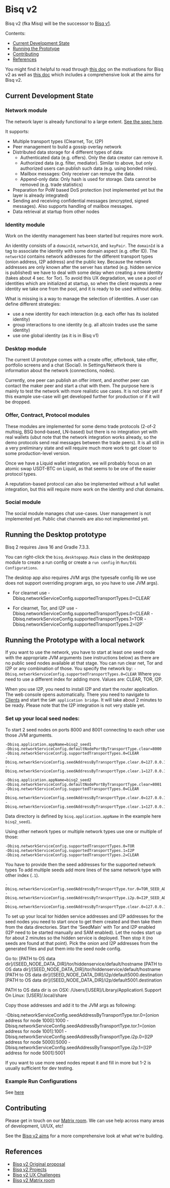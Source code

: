 # Bisq v2

Bisq v2 (fka Misq) will be the successor to [Bisq v1](https://github.com/bisq-network/bisq).

Contents:
- [Current Development State](#current-development-state)
- [Running the Prototype](#running-the-prototype)
- [Contributing](#contributing)
- [References](#references)

You might find it helpful to read through [this doc](./docs/motivations.md) on the motivations for Bisq v2 as well as [this doc](./docs/aims.md) which includes a comprehensive look at the aims for Bisq v2.

## Current Development State

### Network module

The network layer is already functional to a large extent. [See the spec here](https://github.com/bisq-network/bisq2/blob/main/network/src/main/java/bisq/network/specification.md).

It supports:
- Multiple transport types (Clearnet, Tor, I2P)
- Peer management to build a gossip overlay network
- Distributed data storage for 4 different types of data:
  - Authenticated data (e.g. offers). Only the data creator can remove it.
  - Authorized data (e.g. filter, mediator). Similar to above, but only authorized users can publish such data (e.g. using bonded roles).
  - Mailbox messages: Only receiver can remove the data.
  - Append-only data: Only hash is used for storage. Data cannot be removed (e.g. trade statistics)
- Preparation for PoW based DoS protection (not implemented yet but the layer is already integrated)
- Sending and receiving confidential messages (encrypted, signed messages). Also supports handling of mailbox messages.
- Data retrieval at startup from other nodes

### Identity module

Work on the identity management has been started but requires more work.

An identity consists of a `domainId`, `networkId`, and `keyPair`. The `domainId` is a tag to associate the identity with some domain aspect (e.g. offer ID). The `networkId` contains network addresses for the different transport types (onion address, I2P address) and the public key. 
Because the network addresses are only known after the server has started (e.g. hidden service is published) we have to deal with some delay when creating a new identity (takes about 4 sec. for Tor). To avoid this UX degradation, we use a pool of identities which are initialized at startup, so when the client requests a new identity we take one from the pool, and it is ready to be used without delay. 

What is missing is a way to manage the selection of identities. A user can define different strategies:
- use a new identity for each interaction (e.g. each offer has its isolated identity)
- group interactions to one identity (e.g. all altcoin trades use the same identity)
- use one global identity (as it is in Bisq v1)  

### Desktop module
The current UI prototype comes with a create offer, offerbook, take offer, portfolio screens and a chat (Social).
In Settings/Network there is information about the network (connections, nodes).

Currently, one peer can publish an offer intent, and another peer can contact the maker peer and start a chat with them. The purpose here is mainly to test the network with more realistic use cases. It is not clear yet if this example use-case will get developed further for production or if it will be dropped.

### Offer, Contract, Protocol modules
These modules are implemented for some demo trade protocols (2-of-2 multisig, BSQ bond-based, LN-based) but there is no integration yet with real wallets (ubut note that the network integration works already, so the demo protocols send real messages between the trade peers). It is all still in a very preliminary state and will require much more work to get closer to some production-level version. 

Once we have a Liquid wallet integration, we will probably focus on an atomic swap USDT-BTC on Liquid, as that seems to be one of the easier protocol types.

A reputation-based protocol can also be implemented without a full wallet integration, but this will require more work on the identity and chat domains.

### Social module
The social module manages chat use-cases. User management is not implemented yet. Public chat channels are also not implemented yet. 


## Running the Desktop prototype

Bisq 2 requires Java 16 and Gradle 7.3.3.

You can right-click the `bisq.desktopapp.Main` class in the desktopapp module to create a run config or create a `run config` in `Run/Edi Configurations`. 

The desktop app also requires JVM args (the typesafe config lib we use does not support overriding program args, so you have to use JVM args).
- For clearnet use
-Dbisq.networkServiceConfig.supportedTransportTypes.0=CLEAR`

- For clearnet, Tor, and I2P use
-Dbisq.networkServiceConfig.supportedTransportTypes.0=CLEAR -Dbisq.networkServiceConfig.supportedTransportTypes.1=TOR -Dbisq.networkServiceConfig.supportedTransportTypes.2=I2P`

## Running the Prototype with a local network
If you want to use the network, you have to start at least one seed node with the appropriate JVM arguments (see instructions below) as there are no public seed nodes available at that stage. You can run clear net, Tor and I2P or any combination of those.
You specify the network by:
`-Dbisq.networkServiceConfig.supportedTransportTypes.0=CLEAR`
Where you need to use a different index for adding more. Values are: CLEAR, TOR, I2P.

When you use I2P, you need to install I2P and start the router application. The web console opens automatically. There you  need to navigate to [Clients](http://127.0.0.1:7657/configclients) and start the `SAM application bridge`. It will take about 2 minutes to be ready.
Please note that the I2P integration is not very stable yet. 

### Set up your local seed nodes:

To start 2 seed nodes on ports 8000 and 8001 connecting to each other use those JVM arguments.
```
-Dbisq.application.appName=bisq2_seed1 
-Dbisq.networkServiceConfig.defaultNodePortByTransportType.clear=8000 
-Dbisq.networkServiceConfig.supportedTransportTypes.0=CLEAR 
-Dbisq.networkServiceConfig.seedAddressByTransportType.clear.0=127.0.0.1:8000 
-Dbisq.networkServiceConfig.seedAddressByTransportType.clear.1=127.0.0.1:8001 

-Dbisq.application.appName=bisq2_seed2 
-Dbisq.networkServiceConfig.defaultNodePortByTransportType.clear=8001 
-Dbisq.networkServiceConfig.supportedTransportTypes.0=CLEAR 
-Dbisq.networkServiceConfig.seedAddressByTransportType.clear.0=127.0.0.1:8000 
-Dbisq.networkServiceConfig.seedAddressByTransportType.clear.1=127.0.0.1:8001 
```
Data directory is defined by `bisq.application.appName` in the example here `bisq2_seed1`.

Using other network types or multiple network types use one or multiple of those:
```
-Dbisq.networkServiceConfig.supportedTransportTypes.0=TOR 
-Dbisq.networkServiceConfig.supportedTransportTypes.1=I2P 
-Dbisq.networkServiceConfig.supportedTransportTypes.2=CLEAR 
```

You have to provide then the seed addresses for the supported network types
To add multiple seeds add more lines of the same network type with other index (`.1`).
```
-Dbisq.networkServiceConfig.seedAddressByTransportType.tor.0=TOR_SEED_ADDRESS:8000 
-Dbisq.networkServiceConfig.seedAddressByTransportType.i2p.0=I2P_SEED_ADDRESS:5000 
-Dbisq.networkServiceConfig.seedAddressByTransportType.clear.0=127.0.0.1:8000 
```

To set up your local tor hidden service addresses and I2P addresses for the seed nodes you need to start once to get them created and then take them from the data directories.
Start the 'SeedMain' with Tor and I2P enabled (I2P need to be started manually and SAM enabled). 
Let the nodes start up for about 2 minutes so the hidden service is deployed. Then stop it (no seeds are found at that point).
Pick the onion and I2P addresses from the generated files and put them into the seed node config.

Go to:
[PATH to OS data dir]/[SEED_NODE_DATA_DIR]/tor/hiddenservice/default/hostname
[PATH to OS data dir]/[SEED_NODE_DATA_DIR]/tor/hiddenservice/default/hostname
[PATH to OS data dir]/[SEED_NODE_DATA_DIR]/i2p/default5000.destination
[PATH to OS data dir]/[SEED_NODE_DATA_DIR]/i2p/default5001.destination


PATH to OS data dir is on OSX:
/Users/[USER]/Library/Application\ Support
On Linux:
[USER]/.local/share

Copy those addresses and add it to the JVM args as following:

-Dbisq.networkServiceConfig.seedAddressByTransportType.tor.0=[onion address for node 1000]:1000
-Dbisq.networkServiceConfig.seedAddressByTransportType.tor.1=[onion address for node 1001]:1001
-Dbisq.networkServiceConfig.seedAddressByTransportType.i2p.0=[I2P address for node 5000]:5000
-Dbisq.networkServiceConfig.seedAddressByTransportType.i2p.1=[I2P address for node 5001]:5001

If you want to use more seed nodes repeat it and fill in more but 1-2 is usually sufficient for dev testing.

### Example Run Configurations

See [here](docs/sample-run-configs.md)


## Contributing

Please get in touch on our [Matrix room](https://matrix.to/#/#bisq.v2.dev:bitcoin.kyoto). We can use help across many areas of development, UI/UX, etc!

See the [Bisq v2 aims](./docs/aims.md) for a more comprehensive look at what we're building.

## References
- [Bisq v2 Original proposal](https://github.com/bisq-network/proposals/issues/330)
- [Bisq v2 Projects](https://github.com/bisq-network/projects/issues/51)
- [Bisq v2 UX Challenges](https://github.com/bisq-network/bisq/discussions/5959)
- [Bisq v2 Matrix room](https://matrix.to/#/#bisq.v2.dev:bitcoin.kyoto)
